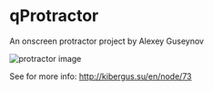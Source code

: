# qProtractor
An onscreen protractor project by Alexey Guseynov

![protractor image](http://kibergus.su/files/qprotractor/screenshot.png)

See for more info:
http://kibergus.su/en/node/73

